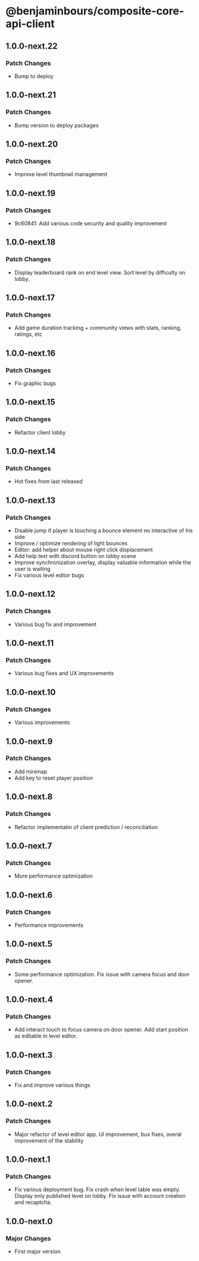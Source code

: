 # @benjaminbours/composite-core-api-client

## 1.0.0-next.22

### Patch Changes

- Bump to deploy

## 1.0.0-next.21

### Patch Changes

- Bump version to deploy packages

## 1.0.0-next.20

### Patch Changes

- Improve level thumbnail management

## 1.0.0-next.19

### Patch Changes

- 9c60841: Add various code security and quality improvement

## 1.0.0-next.18

### Patch Changes

- Display leaderboard rank on end level view. Sort level by difficulty on lobby.

## 1.0.0-next.17

### Patch Changes

- Add game duration tracking + community views with stats, ranking, ratings, etc

## 1.0.0-next.16

### Patch Changes

- Fix graphic bugs

## 1.0.0-next.15

### Patch Changes

- Refactor client lobby

## 1.0.0-next.14

### Patch Changes

- Hot fixes from last released

## 1.0.0-next.13

### Patch Changes

- Disable jump if player is touching a bounce element no interactive of his side
- Improve / optimize rendering of light bounces
- Editor: add helper about mouse right click displacement
- Add help text with discord button on lobby scene
- Improve synchronization overlay, display valuable information while the user is waiting
- Fix various level editor bugs

## 1.0.0-next.12

### Patch Changes

- Various bug fix and improvement

## 1.0.0-next.11

### Patch Changes

- Various bug fixes and UX improvements

## 1.0.0-next.10

### Patch Changes

- Various improvements

## 1.0.0-next.9

### Patch Changes

- Add minimap
- Add key to reset player position

## 1.0.0-next.8

### Patch Changes

- Refactor implementatin of client prediction / reconciliation

## 1.0.0-next.7

### Patch Changes

- More performance optimization

## 1.0.0-next.6

### Patch Changes

- Performance improvements

## 1.0.0-next.5

### Patch Changes

- Some performance optimization. Fix issue with camera focus and door opener.

## 1.0.0-next.4

### Patch Changes

- Add interact touch to focus camera on door opener. Add start position as editable in level editor.

## 1.0.0-next.3

### Patch Changes

- Fix and improve various things

## 1.0.0-next.2

### Patch Changes

- Major refactor of level editor app. UI improvement, bux fixes, overal improvement of the stability

## 1.0.0-next.1

### Patch Changes

- Fix various deployment bug. Fix crash when level table was empty. Display only published level on lobby. Fix issue with account creation and recaptcha.

## 1.0.0-next.0

### Major Changes

- First major version
